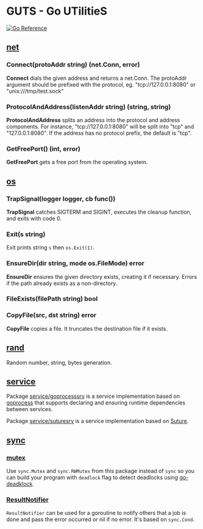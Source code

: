 # GUTS - Go UTilitieS

[![Go Reference](https://pkg.go.dev/badge/github.com/daotl/guts.svg)](https://pkg.go.dev/github.com/daotl/guts)

## [net](./net/net.go)

### Connect(protoAddr string) (net.Conn, error)

**Connect** dials the given address and returns a net.Conn. The protoAddr argument should be 
prefixed with the protocol, eg. "tcp://127.0.0.1:8080" or "unix:///tmp/test.sock"

### ProtocolAndAddress(listenAddr string) (string, string)

**ProtocolAndAddress** splits an address into the protocol and address components.
For instance, "tcp://127.0.0.1:8080" will be split into "tcp" and "127.0.0.1:8080".
If the address has no protocol prefix, the default is "tcp".

### GetFreePort() (int, error)

**GetFreePort** gets a free port from the operating system.

## [os](./os/os.go)

### TrapSignal(logger logger, cb func())

**TrapSignal** catches SIGTERM and SIGINT, executes the cleanup function, and exits with code 0.

### Exit(s string)

Exit prints string `s` then `os.Exit(1)`.

### EnsureDir(dir string, mode os.FileMode) error

**EnsureDir** ensures the given directory exists, creating it if necessary.
Errors if the path already exists as a non-directory.

### FileExists(filePath string) bool

### CopyFile(src, dst string) error

**CopyFile** copies a file. It truncates the destination file if it exists.

## [rand](./rand)

Random number, string, bytes generation. 

## [service](./service)

Package [service/goprocesssrv](./service/goprocess/service.go) is a service implementation based on
[goprocess](https://github.com/jbenet/goprocess) that supports declaring and ensuring runtime
dependencies between services.

Package [service/suturesrv](./service/suture/service.go) is a service implementation based on
[Suture](https://github.com/thejerf/suture).

## [sync](./sync)

### [mutex](./sync/mutex.go)

Use `sync.Mutex` and `sync.RWMutex` from this package instead of `sync` so you can build your
program with `deadlock` flag to detect deadlocks
using [go-deadklock](https://github.com/sasha-s/go-deadlock).

### [ResultNotifier](./sync/result_notifier.go)

`ResultNotifier` can be used for a goroutine to notify others that a job is done and pass the error
occurred or nil if no error. It's based on `sync.Cond`.
